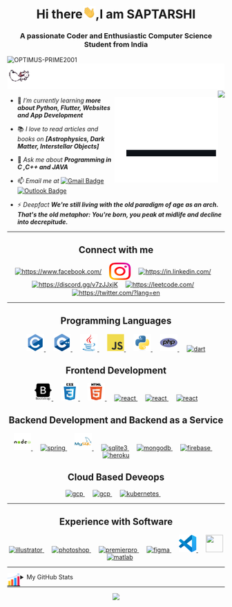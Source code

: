 <!--<kbd>2021-03-25</kbd>-->
<h1 align="center">Hi there<img src="https://raw.githubusercontent.com/ABSphreak/ABSphreak/master/gifs/Hi.gif" width="30px">,I am SAPTARSHI</h1>
<h3 align="center">A passionate Coder and Enthusiastic Computer Science Student from India</h3>

<p align="left"> <img src="https://komarev.com/ghpvc/?username=optimus-prime2001&label=Profile%20views&color=0e75b6&style=flat" alt="OPTIMUS-PRIME2001" />
<img  height="60" width="590px" src="https://github.com/OPTIMUS-PRIME2001/OPTIMUS-PRIME2001/blob/master/workflows/transparent_keubey.gif"/>
<img align= right src="https://img.shields.io/github/last-commit/OPTIMUS-PRIME2001/OPTIMUS-PRIME2001/master?label=Last%20updated&style=flat"></p>
<div>
 <img align="right" src="https://github.com/OPTIMUS-PRIME2001/OPTIMUS-PRIME2001/blob/82a129b25e981f8110c8cef29dfdb7b819ae63aa/workflows/prime.gif" width="240">

- 🌱 *I’m currently learning **more about Python, Flutter, Websites and App Development***

- 📚 *I love to read articles and books on **[Astrophysics, Dark Matter, Interstellar Objects]***

- 💬 *Ask me about **Programming in C ,C++ and JAVA***

- 📫 *Email me at* [![Gmail Badge](https://img.shields.io/badge/-chatterjeeu7@gmail.com-c14438?style=flat-square&logo=Gmail&logoColor=white&link=mailto:chatterjeeu7@gmail.com)](mailto:chatterjeeu7@gmail.com) &emsp;
[![Outlook Badge](https://img.shields.io/badge/-official.saptarshi@outlook.com-0e76a8?style=flat-square&&labelColor=0e76a8&logo=microsoft-outlook&logoColor=white&Color=0e76a8)](mailto:official.saptarshi@outlook.com) 
- ⚡ *Deepfact **We're still living with the old paradigm of age as an arch. That's the old metaphor: You're born, you peak at midlife and decline into decrepitude.***
</div>
<hr></hr>
<h2 align="center">Connect with me</h2>
<p align="center">
<a href="https://fb.com/https://www.facebook.com/profile.php?id=100008208673565" target="blank"><img align="center" src="https://raw.githubusercontent.com/rahuldkjain/github-profile-readme-generator/master/src/images/icons/Social/facebook.svg" alt="https://www.facebook.com/" height="40" width="50" /></a>&emsp;
<a href="https://instagram.com/https://www.instagram.com/prime_071?r=nametag" target="blank"><img align="center" src="https://github.com/OPTIMUS-PRIME2001/OPTIMUS-PRIME2001/blob/faf611405777dc6dd4f1a57fdd0b5d272ce842ea/workflows/instagram.svg" alt="https://www.instagram.com/prime_071" height="40" width="50" /></a>&emsp;
<a href="https://www.linkedin.com/in/saptarshi-chatterjee20/" target="blank"><img align="center" src="https://skillicons.dev/icons?i=linkedin" alt="https://in.linkedin.com/" height="40" width="50" /></a>&emsp;
<a href="https://discord.gg/https://discord.gg/v7zJJxjK" target="blank"><img align="center" src="https://raw.githubusercontent.com/rahuldkjain/github-profile-readme-generator/master/src/images/icons/Social/discord.svg" alt="https://discord.gg/v7zJJxjK" height="50" width="60" /></a>&emsp;
<a href="https://www.leetcode.com/OPTIMUS-PRIME/" target="blank"><img align="center" src="https://raw.githubusercontent.com/rahuldkjain/github-profile-readme-generator/master/src/images/icons/Social/leet-code.svg" alt="https://leetcode.com/" height="30" width="40" /></a>&emsp;
<a href="https://twitter.com/Saptarshi2Vivi?t=G8Z6y41X573IxJYzYHAe8A&s=08" target="blank"><img align="center" src="https://skillicons.dev/icons?i=twitter" alt="https://twitter.com/?lang=en" height="40" width="50" /></a>
</p>
<hr></hr>
<h2 align="center">Programming Languages</h2>
<p align="center"> 
<a href="https://www.cprogramming.com/" target="_blank"> <img src="https://raw.githubusercontent.com/devicons/devicon/master/icons/c/c-original.svg" alt="c" width="40" height="40"/> </a>&emsp; 
<a href="https://www.w3schools.com/cpp/" target="_blank"> <img src="https://raw.githubusercontent.com/devicons/devicon/master/icons/cplusplus/cplusplus-original.svg" alt="cplusplus" width="40" height="40"/> </a>&emsp; 
<a href="https://www.java.com" target="_blank"> <img src="https://raw.githubusercontent.com/devicons/devicon/master/icons/java/java-original.svg" alt="java" width="40" height="40"/> </a>&emsp; 
<a href="https://developer.mozilla.org/en-US/docs/Web/JavaScript" target="_blank"> <img src="https://raw.githubusercontent.com/devicons/devicon/master/icons/javascript/javascript-original.svg" alt="javascript" width="40" height="40"/> </a>&emsp;
<a href="https://www.python.org" target="_blank"> <img src="https://raw.githubusercontent.com/devicons/devicon/master/icons/python/python-original.svg" alt="python" width="40" height="40"/> </a>&emsp;
<a href="https://www.php.net" target="_blank"> <img src="https://raw.githubusercontent.com/devicons/devicon/master/icons/php/php-original.svg" alt="php" width="40" height="40"/> </a>&emsp; 
<a href="https://dart.dev" target="_blank"> <img src="https://www.vectorlogo.zone/logos/dartlang/dartlang-icon.svg" alt="dart" width="40" height="40"/> </a> 
</p>

<h2 align="center">Frontend Development</h2>
<p align="center"> 
<a href="https://getbootstrap.com" target="_blank"> <img src="https://raw.githubusercontent.com/devicons/devicon/master/icons/bootstrap/bootstrap-plain-wordmark.svg" alt="bootstrap" width="40" height="40"/> </a>&emsp; 
<a href="https://www.w3schools.com/css/" target="_blank"> <img src="https://raw.githubusercontent.com/devicons/devicon/master/icons/css3/css3-original-wordmark.svg" alt="css3" width="40" height="40"/> </a>&emsp; 
<a href="https://www.w3.org/html/" target="_blank"> <img src="https://raw.githubusercontent.com/devicons/devicon/master/icons/html5/html5-original-wordmark.svg" alt="html5" width="40" height="40"/> </a>&emsp; 
<a href="https://react.dev/" target="_blank"> <img src="https://skillicons.dev/icons?i=react" alt="react" width="40" height="40"/> </a>&emsp; 
<a href="https://nextjs.org/" target="_blank"> <img src="https://skillicons.dev/icons?i=nextjs" alt="react" alt="html5" width="40" height="40"/> </a>&emsp; 
<a href="https://tailwindcss.com/" target="_blank"> <img src="https://skillicons.dev/icons?i=tailwind" alt="react" alt="html5" width="40" height="40"/> </a> 
</p>

<h2 align="center">Backend Development and Backend as a Service</h2>
<p align="center"> 
<a href="https://nodejs.org" target="_blank" rel="noreferrer"> <img src="https://raw.githubusercontent.com/devicons/devicon/master/icons/nodejs/nodejs-original-wordmark.svg" alt="nodejs" width="40" height="40"/> </a>&emsp;
<a href="https://spring.io/" target="_blank" rel="noreferrer"> <img src="https://raw.githubusercontent.com/rahuldkjain/github-profile-readme-generator/master/src/images/icons/BackendDevelopment/spring.svg" alt="spring" width="40" height="40"/> </a>&emsp;
<a href="https://www.mysql.com/" target="_blank"> <img src="https://raw.githubusercontent.com/devicons/devicon/master/icons/mysql/mysql-original-wordmark.svg" alt="mysql" width="40" height="40"/> </a>&emsp; 
<a href="https://sqlite.org/index.html" target="_blank"> <img src="https://raw.githubusercontent.com/rahuldkjain/github-profile-readme-generator/master/src/images/icons/Database/sqlite.svg" alt="sqlite3" width="40" height="40"/> </a>&emsp; 
<a href="https://www.mongodb.com/" target="_blank" rel="noreferrer"> <img src="https://skillicons.dev/icons?i=mongodb" alt="mongodb" width="40" height="40"/> </a>&emsp;
<a href="https://firebase.google.com/" target="_blank" rel="noreferrer"> <img src="https://www.vectorlogo.zone/logos/firebase/firebase-icon.svg" alt="firebase" width="40" height="40"/> </a>&emsp;
<a href="https://www.heroku.com/" target="_blank" rel="noreferrer"> <img src="https://skillicons.dev/icons?i=heroku" alt="heroku" width="40" height="40"/> </a>
</p>

<h2 align="center">Cloud Based Deveops</h2>
<p align="center"> 
<a href="https://cloud.google.com" target="_blank" rel="noreferrer"> <img src="https://skillicons.dev/icons?i=gcp" alt="gcp" width="40" height="40"/> </a>&emsp;
<a href="https://azure.microsoft.com/en-in" target="_blank" rel="noreferrer"> <img src="https://skillicons.dev/icons?i=azure" alt="gcp" width="40" height="40"/> </a>&emsp;
<a href="https://kubernetes.io" target="_blank" rel="noreferrer"> <img src="https://www.vectorlogo.zone/logos/kubernetes/kubernetes-icon.svg" alt="kubernetes" width="40" height="40"/> </a>&emsp;
</p>

<hr></hr>
<h2 align="center">Experience with Software</h2>
<p align="center"> 
<a href="https://www.adobe.com/in/products/illustrator.html" target="_blank"> <img src="https://skillicons.dev/icons?i=ai" alt="illustrator" width="40" height="40"/> </a>&emsp; 
<a href="https://www.photoshop.com/en" target="_blank"> <img src="https://skillicons.dev/icons?i=ps" alt="photoshop" width="40" height="40"/> </a>&emsp; 
<a href="https://www.premierpro.com/en" target="_blank"> <img src="https://skillicons.dev/icons?i=pr" alt="premierpro" width="40" height="40"/> </a>&emsp; 
<a href="https://www.figma.com/" target="_blank"> <img src="https://skillicons.dev/icons?i=figma" alt="figma" width="40" height="40"/> </a>&emsp; 
<a href="https://code.visualstudio.com/download" target="_blank"> <img src="https://raw.githubusercontent.com/github/explore/80688e429a7d4ef2fca1e82350fe8e3517d3494d/topics/visual-studio-code/visual-studio-code.png" alt="VisualStudioCode" width="40" height="40"/> </a>&emsp; 
<a href="https://www.microsoft.com/en-us/download/office" target="_blank"> <img src="https://upload.wikimedia.org/wikipedia/commons/5/5f/Microsoft_Office_logo_%282019%E2%80%93present%29.svg" width="40" height="40"/> </a>&emsp; 
<a href="https://www.mathworks.com/" target="_blank"> <img src="https://upload.wikimedia.org/wikipedia/commons/2/21/Matlab_Logo.png" alt="matlab" width="40" height="40"/> </a>
</p>
<hr></hr>
<details>
<summary>
    <img align="left" src="https://github.com/OPTIMUS-PRIME2001/OPTIMUS-PRIME2001/blob/faf611405777dc6dd4f1a57fdd0b5d272ce842ea/workflows/increase.svg" alt="OPTIMUS-PRIME2001stats" wifth="40" height="30">My GitHub Stats
  </summary>  
 <p align=center> &nbsp;<img align="center" src="https://github-readme-stats.vercel.app/api?username=optimus-prime2001&show_icons=true&locale=en&layout=compact&theme=tokyonight" alt="OPTIMUS-PRIME2001" /><br><br>
<img align="center" src="https://github-readme-stats.vercel.app/api/top-langs?username=optimus-prime2001&show_icons=true&locale=en&layout=compact&theme=dracula" alt="OPTIMUS-PRIME2001" /><br><br>
<img align="center" src="https://github-readme-streak-stats.herokuapp.com/?user=optimus-prime2001&theme=tokyonight" alt="OPTIMUS-PRIME2001" /></p>
 </details>
 <hr></hr>
 <p align="center"><img  src="https://github.com/SP-XD/SP-XD/blob/main/this_page_is.gif?raw=true"  width="400"></p>
